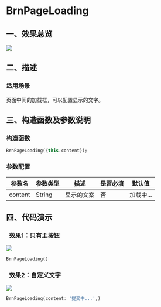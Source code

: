 # BrnPageLoading

## 一、效果总览

![](./img/BrnPageLoadingDemo1.png)

## 二、描述

### 适用场景

页面中间的加载框，可以配置显示的文字。

## 三、构造函数及参数说明

### 构造函数

```dart
BrnPageLoading({this.content});
```
### 参数配置

| **参数名** | **参数类型** | **描述** | **是否必填** | **默认值** |
| --- | --- | --- | --- | --- |
| content | String | 显示的文案 | 否 | 加载中... |

## 四、代码演示

###  效果1：只有主按钮

![](./img/BrnPageLoadingDemo1.png) 


```dart
BrnPageLoading()  
```

###  效果2：自定义文字


![](./img/BrnPageLoadingDemo2.png) 


```dart
BrnPageLoading(content: '提交中...',)
```
